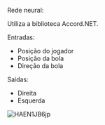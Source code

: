Rede neural:

Utiliza a biblioteca Accord.NET.

Entradas:
* Posição do jogador
* Posição da bola
* Direção da bola

  
Saídas:
* Direita
* Esquerda 

![HAEN1JB6jp](https://github.com/user-attachments/assets/3f092006-2b99-47c2-8cbe-761a4652f974)
